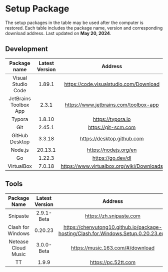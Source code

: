 # Setup Package

The setup packages in the table may be used after the computer is restored. Each table includes the package name, version and corresponding download address. Last updated on **May 20, 2024**.

## Development

|      Package name      | Latest Version |                                   Address                                   |
|:------------------:|:-------:|:-------------------------------------------------------------------------:|
| Visual Studio Code | 1.89.1 |  https://code.visualstudio.com/Download   |
| JetBrains Toolbox App | 2.3.1 | https://www.jetbrains.com/toolbox-app |
| Typora | 1.8.10 | https://typora.io |
| Git | 2.45.1 | https://git-scm.com |
| GitHub Desktop | 3.3.18 | https://desktop.github.com |
| Node.js | 20.13.1 | https://nodejs.org/en |
| Go | 1.22.3 | https://go.dev/dl |
| VirtualBox | 7.0.18 | https://www.virtualbox.org/wiki/Downloads |

## Tools

|    Package Name     | Latest Version |                           Address                            |
| :-----------------: | :------------: | :----------------------------------------------------------: |
|      Snipaste       |   2.9.1-Beta   |                   https://zh.snipaste.com                    |
|  Clash for Windows  |    0.20.23     | https://chenyutong10.github.io/package-hosting/Clash.for.Windows.Setup.0.20.23.exe |
| Netease Cloud Music |   3.0.0-Beta   |               https://music.163.com/#/download               |
|         TT          |     1.9.9      |                     https://pc.52tt.com                      |


